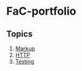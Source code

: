 # FaC-portfolio

## Topics

1. [Markup](/learnings/markup.md)
2. [HTTP](..main/learnings/http.md)
3. [Testing](..main/learnings/testing.md)
